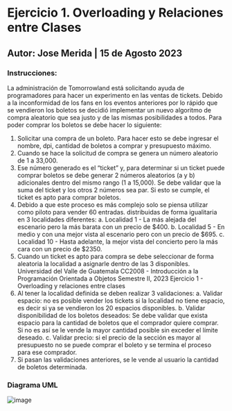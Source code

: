 # Ejercicio 1. Overloading y Relaciones entre Clases
## Autor: Jose Merida | 15 de Agosto 2023
### Instrucciones: 
La administración de Tomorrowland está solicitando ayuda de programadores para hacer un
experimento en las ventas de tickets. Debido a la inconformidad de los fans en los eventos
anteriores por lo rápido que se vendieron los boletos se decidió implementar un nuevo algoritmo
de compra aleatorio que sea justo y de las mismas posibilidades a todos.
Para poder comprar los boletos se debe hacer lo siguiente:
1. Solicitar una compra de un boleto. Para hacer esto se debe ingresar el nombre, dpi,
cantidad de boletos a comprar y presupuesto máximo.
2. Cuando se hace la solicitud de compra se genera un número aleatorio de 1 a 33,000.
3. Ese número generado es el “ticket” y, para determinar si un ticket puede comprar boletos
se debe generar 2 números aleatorios (a y b) adicionales dentro del mismo rango (1 a
15,000). Se debe validar que la suma del ticket y los otros 2 números sea par. Si esto se
cumple, el ticket es apto para comprar boletos.
4. Debido a que este proceso es más complejo solo se piensa utilizar como piloto para vender
60 entradas. distribuidas de forma igualitaria en 3 localidades diferentes:
a. Localidad 1 - La más alejada del escenario pero la más barata con un precio de
$400.
b. Localidad 5 - En medio y con una mejor vista al escenario pero con un precio de
$695.
c. Localidad 10 - Hasta adelante, la mejor vista del concierto pero la más cara con un
precio de $2350.
5. Cuando un ticket es apto para compra se debe seleccionar de forma aleatoria la localidad a
asignarle dentro de las 3 disponibles.
Universidad del Valle de Guatemala
CC2008 - Introducción a la Programación Orientada a Objetos
Semestre II, 2023
Ejercicio 1 - Overloading y relaciones entre clases
6. Al tener la localidad definida se deben realizar 3 validaciones:
a. Validar espacio: no es posible vender los tickets si la localidad no tiene espacio, es
decir si ya se vendieron los 20 espacios disponibles.
b. Validar disponibilidad de los boletos deseados: Se debe validar que exista espacio
para la cantidad de boletos que el comprador quiere comprar. Si no es así se le
vende la mayor cantidad posible sin exceder el límite deseado.
c. Validar precio: si el precio de la sección es mayor al presupuesto no se puede
comprar el boleto y se termina el proceso para ese comprador.
7. Si pasan las validaciones anteriores, se le vende al usuario la cantidad de boletos
determinada.
### Diagrama UML
![image](https://github.com/user-attachments/assets/ff75ceee-2049-4cd7-bc2d-5fd3e28386f3)
